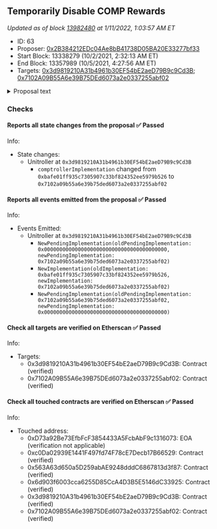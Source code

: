 ## Temporarily Disable COMP Rewards

_Updated as of block [13982480](https://etherscan.io/block/13982480) at 1/11/2022, 1:03:57 AM ET_

- ID: 63
- Proposer: [0x2B384212EDc04Ae8bB41738D05BA20E33277bf33](https://etherscan.io/address/0x2B384212EDc04Ae8bB41738D05BA20E33277bf33)
- Start Block: 13338279 (10/2/2021, 2:32:13 AM ET)
- End Block: 13357989 (10/5/2021, 4:27:56 AM ET)
- Targets: [0x3d9819210A31b4961b30EF54bE2aeD79B9c9Cd3B](https://etherscan.io/address/0x3d9819210A31b4961b30EF54bE2aeD79B9c9Cd3B#code); [0x7102A09B55A6e39B75DEd6073a2e0337255abf02](https://etherscan.io/address/0x7102A09B55A6e39B75DEd6073a2e0337255abf02#code)

<details>
  <summary>Proposal text</summary>

> # Temporarily Disable COMP Rewards
> ## Objective
> 
> Disable the distribution of COMP rewards, temporarily 
> 
> ## Justification
> 
> [Proposal 62](https://compound.finance/governance/proposals/62) introduced a bug in the COMP distribution logic that allowed users borrowing certain assets to claim more than their intended share of COMP. This puts all of the COMP tokens in the Comptroller contract at risk, but not those in the Reservoir contract. For more details, [see Leshner's tweets here](https://twitter.com/rleshner/status/1443380518498848768). This change will prevent further COMP from being distributed until the correct logic is restored. 
> 
> ## Details 
> 
> This change disables distributing accrued COMP until a long-term fix is tested and implemented. As this change was pushed out as quickly as possible, please follow along in the forum thread where we will provide more information during the review period
> 
> ### [Forum Thread](https://www.comp.xyz/t/compound-proposal-63-temporary-patch-for-comp-distribution-bug-9-29-21/2327)
</details>

### Checks
#### Reports all state changes from the proposal ✅ Passed
  




Info:
- State changes:
    - Unitroller at `0x3d9819210A31b4961b30EF54bE2aeD79B9c9Cd3B`
        - `comptrollerImplementation` changed from `0xbafe01ff935c7305907c33bf824352ee5979b526` to `0x7102a09b55a6e39b75ded6073a2e0337255abf02`

#### Reports all events emitted from the proposal ✅ Passed
  




Info:
- Events Emitted:
    - Unitroller at `0x3d9819210A31b4961b30EF54bE2aeD79B9c9Cd3B`
        - `NewPendingImplementation(oldPendingImplementation: 0x0000000000000000000000000000000000000000, newPendingImplementation: 0x7102a09b55a6e39b75ded6073a2e0337255abf02)`
        - `NewImplementation(oldImplementation: 0xbafe01ff935c7305907c33bf824352ee5979b526, newImplementation: 0x7102a09b55a6e39b75ded6073a2e0337255abf02)`
        - `NewPendingImplementation(oldPendingImplementation: 0x7102a09b55a6e39b75ded6073a2e0337255abf02, newPendingImplementation: 0x0000000000000000000000000000000000000000)`

#### Check all targets are verified on Etherscan ✅ Passed
  




Info:
- Targets:
    - 0x3d9819210A31b4961b30EF54bE2aeD79B9c9Cd3B: Contract (verified)
    - 0x7102A09B55A6e39B75DEd6073a2e0337255abf02: Contract (verified)

#### Check all touched contracts are verified on Etherscan ✅ Passed
  




Info:
- Touched address:
    - 0xD73a92Be73EfbFcF3854433A5FcbAbF9c1316073: EOA (verification not applicable)
    - 0xc0Da02939E1441F497fd74F78cE7Decb17B66529: Contract (verified)
    - 0x563A63d650a5D259abAE9248dddC6867813d3f87: Contract (verified)
    - 0x6d903f6003cca6255D85CcA4D3B5E5146dC33925: Contract (verified)
    - 0x3d9819210A31b4961b30EF54bE2aeD79B9c9Cd3B: Contract (verified)
    - 0x7102A09B55A6e39B75DEd6073a2e0337255abf02: Contract (verified)

